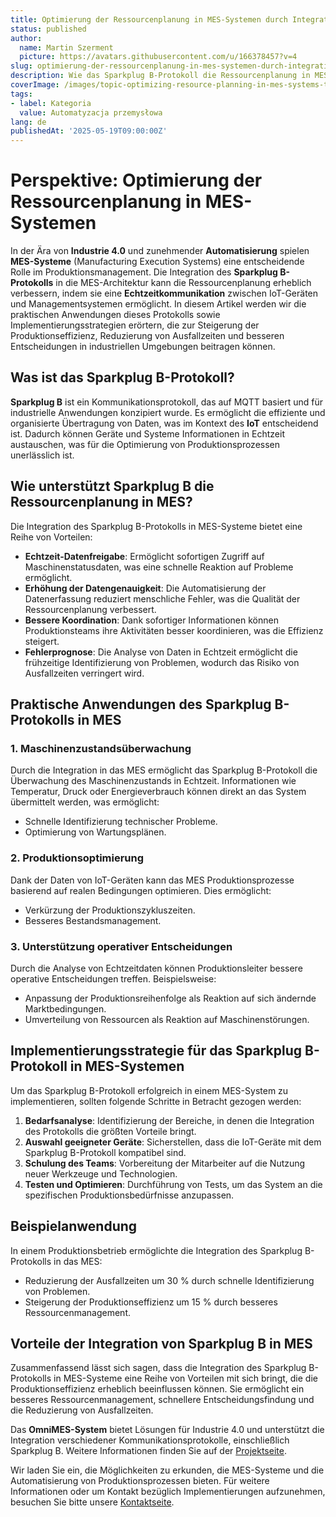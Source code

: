 ```yaml
---
title: Optimierung der Ressourcenplanung in MES-Systemen durch Integration des Sparkplug B-Protokolls
status: published
author:
  name: Martin Szerment
  picture: https://avatars.githubusercontent.com/u/166378457?v=4
slug: optimierung-der-ressourcenplanung-in-mes-systemen-durch-integration-des-sparkplug-b-protokolls
description: Wie das Sparkplug B-Protokoll die Ressourcenplanung in MES-Systemen unterstützt und die Produktionseffizienz sowie die Echtzeitkommunikation verbessert.
coverImage: /images/topic-optimizing-resource-planning-in-mes-systems-through-the-integration-of-sparkplug-b-protocol-for-real-time-data-com.png
tags:
- label: Kategoria
  value: Automatyzacja przemysłowa
lang: de
publishedAt: '2025-05-19T09:00:00Z'
---
```

# Perspektive: Optimierung der Ressourcenplanung in MES-Systemen

In der Ära von **Industrie 4.0** und zunehmender **Automatisierung** spielen **MES-Systeme** (Manufacturing Execution Systems) eine entscheidende Rolle im Produktionsmanagement. Die Integration des **Sparkplug B-Protokolls** in die MES-Architektur kann die Ressourcenplanung erheblich verbessern, indem sie eine **Echtzeitkommunikation** zwischen IoT-Geräten und Managementsystemen ermöglicht. In diesem Artikel werden wir die praktischen Anwendungen dieses Protokolls sowie Implementierungsstrategien erörtern, die zur Steigerung der Produktionseffizienz, Reduzierung von Ausfallzeiten und besseren Entscheidungen in industriellen Umgebungen beitragen können.

## Was ist das Sparkplug B-Protokoll?

**Sparkplug B** ist ein Kommunikationsprotokoll, das auf MQTT basiert und für industrielle Anwendungen konzipiert wurde. Es ermöglicht die effiziente und organisierte Übertragung von Daten, was im Kontext des **IoT** entscheidend ist. Dadurch können Geräte und Systeme Informationen in Echtzeit austauschen, was für die Optimierung von Produktionsprozessen unerlässlich ist.

## Wie unterstützt Sparkplug B die Ressourcenplanung in MES?

Die Integration des Sparkplug B-Protokolls in MES-Systeme bietet eine Reihe von Vorteilen:

- **Echtzeit-Datenfreigabe**: Ermöglicht sofortigen Zugriff auf Maschinenstatusdaten, was eine schnelle Reaktion auf Probleme ermöglicht.
- **Erhöhung der Datengenauigkeit**: Die Automatisierung der Datenerfassung reduziert menschliche Fehler, was die Qualität der Ressourcenplanung verbessert.
- **Bessere Koordination**: Dank sofortiger Informationen können Produktionsteams ihre Aktivitäten besser koordinieren, was die Effizienz steigert.
- **Fehlerprognose**: Die Analyse von Daten in Echtzeit ermöglicht die frühzeitige Identifizierung von Problemen, wodurch das Risiko von Ausfallzeiten verringert wird.

## Praktische Anwendungen des Sparkplug B-Protokolls in MES

### 1. Maschinenzustandsüberwachung

Durch die Integration in das MES ermöglicht das Sparkplug B-Protokoll die Überwachung des Maschinenzustands in Echtzeit. Informationen wie Temperatur, Druck oder Energieverbrauch können direkt an das System übermittelt werden, was ermöglicht:
- Schnelle Identifizierung technischer Probleme.
- Optimierung von Wartungsplänen.

### 2. Produktionsoptimierung

Dank der Daten von IoT-Geräten kann das MES Produktionsprozesse basierend auf realen Bedingungen optimieren. Dies ermöglicht:
- Verkürzung der Produktionszykluszeiten.
- Besseres Bestandsmanagement.

### 3. Unterstützung operativer Entscheidungen

Durch die Analyse von Echtzeitdaten können Produktionsleiter bessere operative Entscheidungen treffen. Beispielsweise:
- Anpassung der Produktionsreihenfolge als Reaktion auf sich ändernde Marktbedingungen.
- Umverteilung von Ressourcen als Reaktion auf Maschinenstörungen.

## Implementierungsstrategie für das Sparkplug B-Protokoll in MES-Systemen

Um das Sparkplug B-Protokoll erfolgreich in einem MES-System zu implementieren, sollten folgende Schritte in Betracht gezogen werden:

1. **Bedarfsanalyse**: Identifizierung der Bereiche, in denen die Integration des Protokolls die größten Vorteile bringt.
2. **Auswahl geeigneter Geräte**: Sicherstellen, dass die IoT-Geräte mit dem Sparkplug B-Protokoll kompatibel sind.
3. **Schulung des Teams**: Vorbereitung der Mitarbeiter auf die Nutzung neuer Werkzeuge und Technologien.
4. **Testen und Optimieren**: Durchführung von Tests, um das System an die spezifischen Produktionsbedürfnisse anzupassen.

## Beispielanwendung

In einem Produktionsbetrieb ermöglichte die Integration des Sparkplug B-Protokolls in das MES:
- Reduzierung der Ausfallzeiten um 30 % durch schnelle Identifizierung von Problemen.
- Steigerung der Produktionseffizienz um 15 % durch besseres Ressourcenmanagement.

## Vorteile der Integration von Sparkplug B in MES

Zusammenfassend lässt sich sagen, dass die Integration des Sparkplug B-Protokolls in MES-Systeme eine Reihe von Vorteilen mit sich bringt, die die Produktionseffizienz erheblich beeinflussen können. Sie ermöglicht ein besseres Ressourcenmanagement, schnellere Entscheidungsfindung und die Reduzierung von Ausfallzeiten.

Das **OmniMES-System** bietet Lösungen für Industrie 4.0 und unterstützt die Integration verschiedener Kommunikationsprotokolle, einschließlich Sparkplug B. Weitere Informationen finden Sie auf der [Projektseite](https://www.omnimes.com/de/projekt).

Wir laden Sie ein, die Möglichkeiten zu erkunden, die MES-Systeme und die Automatisierung von Produktionsprozessen bieten. Für weitere Informationen oder um Kontakt bezüglich Implementierungen aufzunehmen, besuchen Sie bitte unsere [Kontaktseite](https://www.omnimes.com/de/kontakt).
